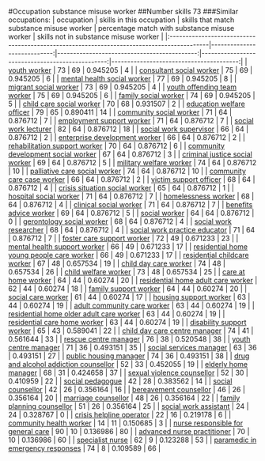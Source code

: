 #Occupation substance misuse worker
##Number skills 73
###Similar occupations:
| occupation                                                                                |   skills in this occupation |   skills that match substance misuse worker |   percentage match with substance misuse worker |   skills not in substance misuse worker |
|:------------------------------------------------------------------------------------------|----------------------------:|--------------------------------------------:|------------------------------------------------:|----------------------------------------:|
| [youth worker](youth_worker.md)                                                           |                          73 |                                          69 |                                        0.945205 |                                       4 |
| [consultant social worker](consultant_social_worker.md)                                   |                          75 |                                          69 |                                        0.945205 |                                       6 |
| [mental health social worker](mental_health_social_worker.md)                             |                          77 |                                          69 |                                        0.945205 |                                       8 |
| [migrant social worker](migrant_social_worker.md)                                         |                          73 |                                          69 |                                        0.945205 |                                       4 |
| [youth offending team worker](youth_offending_team_worker.md)                             |                          75 |                                          69 |                                        0.945205 |                                       6 |
| [family social worker](family_social_worker.md)                                           |                          74 |                                          69 |                                        0.945205 |                                       5 |
| [child care social worker](child_care_social_worker.md)                                   |                          70 |                                          68 |                                        0.931507 |                                       2 |
| [education welfare officer](education_welfare_officer.md)                                 |                          79 |                                          65 |                                        0.890411 |                                      14 |
| [community social worker](community_social_worker.md)                                     |                          71 |                                          64 |                                        0.876712 |                                       7 |
| [employment support worker](employment_support_worker.md)                                 |                          71 |                                          64 |                                        0.876712 |                                       7 |
| [social work lecturer](social_work_lecturer.md)                                           |                          82 |                                          64 |                                        0.876712 |                                      18 |
| [social work supervisor](social_work_supervisor.md)                                       |                          66 |                                          64 |                                        0.876712 |                                       2 |
| [enterprise development worker](enterprise_development_worker.md)                         |                          66 |                                          64 |                                        0.876712 |                                       2 |
| [rehabilitation support worker](rehabilitation_support_worker.md)                         |                          70 |                                          64 |                                        0.876712 |                                       6 |
| [community development social worker](community_development_social_worker.md)             |                          67 |                                          64 |                                        0.876712 |                                       3 |
| [criminal justice social worker](criminal_justice_social_worker.md)                       |                          69 |                                          64 |                                        0.876712 |                                       5 |
| [military welfare worker](military_welfare_worker.md)                                     |                          74 |                                          64 |                                        0.876712 |                                      10 |
| [palliative care social worker](palliative_care_social_worker.md)                         |                          74 |                                          64 |                                        0.876712 |                                      10 |
| [community care case worker](community_care_case_worker.md)                               |                          66 |                                          64 |                                        0.876712 |                                       2 |
| [victim support officer](victim_support_officer.md)                                       |                          68 |                                          64 |                                        0.876712 |                                       4 |
| [crisis situation social worker](crisis_situation_social_worker.md)                       |                          65 |                                          64 |                                        0.876712 |                                       1 |
| [hospital social worker](hospital_social_worker.md)                                       |                          71 |                                          64 |                                        0.876712 |                                       7 |
| [homelessness worker](homelessness_worker.md)                                             |                          68 |                                          64 |                                        0.876712 |                                       4 |
| [clinical social worker](clinical_social_worker.md)                                       |                          71 |                                          64 |                                        0.876712 |                                       7 |
| [benefits advice worker](benefits_advice_worker.md)                                       |                          69 |                                          64 |                                        0.876712 |                                       5 |
| [social worker](social_worker.md)                                                         |                          64 |                                          64 |                                        0.876712 |                                       0 |
| [gerontology social worker](gerontology_social_worker.md)                                 |                          68 |                                          64 |                                        0.876712 |                                       4 |
| [social work researcher](social_work_researcher.md)                                       |                          68 |                                          64 |                                        0.876712 |                                       4 |
| [social work practice educator](social_work_practice_educator.md)                         |                          71 |                                          64 |                                        0.876712 |                                       7 |
| [foster care support worker](foster_care_support_worker.md)                               |                          72 |                                          49 |                                        0.671233 |                                      23 |
| [mental health support worker](mental_health_support_worker.md)                           |                          66 |                                          49 |                                        0.671233 |                                      17 |
| [residential home young people care worker](residential_home_young_people_care_worker.md) |                          66 |                                          49 |                                        0.671233 |                                      17 |
| [residential childcare worker](residential_childcare_worker.md)                           |                          67 |                                          48 |                                        0.657534 |                                      19 |
| [child day care worker](child_day_care_worker.md)                                         |                          74 |                                          48 |                                        0.657534 |                                      26 |
| [child welfare worker](child_welfare_worker.md)                                           |                          73 |                                          48 |                                        0.657534 |                                      25 |
| [care at home worker](care_at_home_worker.md)                                             |                          64 |                                          44 |                                        0.60274  |                                      20 |
| [residential home adult care worker](residential_home_adult_care_worker.md)               |                          62 |                                          44 |                                        0.60274  |                                      18 |
| [family support worker](family_support_worker.md)                                         |                          64 |                                          44 |                                        0.60274  |                                      20 |
| [social care worker](social_care_worker.md)                                               |                          61 |                                          44 |                                        0.60274  |                                      17 |
| [housing support worker](housing_support_worker.md)                                       |                          63 |                                          44 |                                        0.60274  |                                      19 |
| [adult community care worker](adult_community_care_worker.md)                             |                          63 |                                          44 |                                        0.60274  |                                      19 |
| [residential home older adult care worker](residential_home_older_adult_care_worker.md)   |                          63 |                                          44 |                                        0.60274  |                                      19 |
| [residential care home worker](residential_care_home_worker.md)                           |                          63 |                                          44 |                                        0.60274  |                                      19 |
| [disability support worker](disability_support_worker.md)                                 |                          65 |                                          43 |                                        0.589041 |                                      22 |
| [child day care centre manager](child_day_care_centre_manager.md)                         |                          74 |                                          41 |                                        0.561644 |                                      33 |
| [rescue centre manager](rescue_centre_manager.md)                                         |                          76 |                                          38 |                                        0.520548 |                                      38 |
| [youth centre manager](youth_centre_manager.md)                                           |                          71 |                                          36 |                                        0.493151 |                                      35 |
| [social services manager](social_services_manager.md)                                     |                          63 |                                          36 |                                        0.493151 |                                      27 |
| [public housing manager](public_housing_manager.md)                                       |                          74 |                                          36 |                                        0.493151 |                                      38 |
| [drug and alcohol addiction counsellor](drug_and_alcohol_addiction_counsellor.md)         |                          52 |                                          33 |                                        0.452055 |                                      19 |
| [elderly home manager](elderly_home_manager.md)                                           |                          68 |                                          31 |                                        0.424658 |                                      37 |
| [sexual violence counsellor](sexual_violence_counsellor.md)                               |                          52 |                                          30 |                                        0.410959 |                                      22 |
| [social pedagogue](social_pedagogue.md)                                                   |                          42 |                                          28 |                                        0.383562 |                                      14 |
| [social counsellor](social_counsellor.md)                                                 |                          42 |                                          26 |                                        0.356164 |                                      16 |
| [bereavement counsellor](bereavement_counsellor.md)                                       |                          46 |                                          26 |                                        0.356164 |                                      20 |
| [marriage counsellor](marriage_counsellor.md)                                             |                          48 |                                          26 |                                        0.356164 |                                      22 |
| [family planning counsellor](family_planning_counsellor.md)                               |                          51 |                                          26 |                                        0.356164 |                                      25 |
| [social work assistant](social_work_assistant.md)                                         |                          24 |                                          24 |                                        0.328767 |                                       0 |
| [crisis helpline operator](crisis_helpline_operator.md)                                   |                          22 |                                          16 |                                        0.219178 |                                       6 |
| [community health worker](community_health_worker.md)                                     |                          14 |                                          11 |                                        0.150685 |                                       3 |
| [nurse responsible for general care](nurse_responsible_for_general_care.md)               |                          90 |                                          10 |                                        0.136986 |                                      80 |
| [advanced nurse practitioner](advanced_nurse_practitioner.md)                             |                          70 |                                          10 |                                        0.136986 |                                      60 |
| [specialist nurse](specialist_nurse.md)                                                   |                          62 |                                           9 |                                        0.123288 |                                      53 |
| [paramedic in emergency responses](paramedic_in_emergency_responses.md)                   |                          74 |                                           8 |                                        0.109589 |                                      66 |
